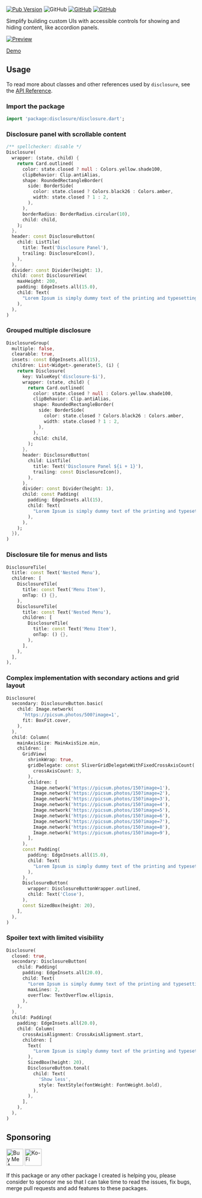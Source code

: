 [![Pub Version](https://img.shields.io/pub/v/disclosure)](https://pub.dev/packages/disclosure) ![GitHub](https://img.shields.io/github/license/davigmacode/flutter_disclosure) [![GitHub](https://badgen.net/badge/icon/buymeacoffee?icon=buymeacoffee&color=yellow&label)](https://www.buymeacoffee.com/davigmacode) [![GitHub](https://badgen.net/badge/icon/ko-fi?icon=kofi&color=red&label)](https://ko-fi.com/davigmacode)

Simplify building custom UIs with accessible controls for showing and hiding content, like accordion panels.

[![Preview](https://github.com/davigmacode/flutter_disclosure/raw/main/media/preview.gif)](https://davigmacode.github.io/flutter_disclosure)

[Demo](https://davigmacode.github.io/flutter_disclosure)

## Usage

To read more about classes and other references used by `disclosure`, see the [API Reference](https://pub.dev/documentation/disclosure/latest/).

### Import the package
```dart
import 'package:disclosure/disclosure.dart';
```

### Disclosure panel with scrollable content
```dart
/** spellchecker: disable */
Disclosure(
  wrapper: (state, child) {
    return Card.outlined(
      color: state.closed ? null : Colors.yellow.shade100,
      clipBehavior: Clip.antiAlias,
      shape: RoundedRectangleBorder(
        side: BorderSide(
          color: state.closed ? Colors.black26 : Colors.amber,
          width: state.closed ? 1 : 2,
        ),
      ),
      borderRadius: BorderRadius.circular(10),
      child: child,
    );
  },
  header: const DisclosureButton(
    child: ListTile(
      title: Text('Disclosure Panel'),
      trailing: DisclosureIcon(),
    ),
  ),
  divider: const Divider(height: 1),
  child: const DisclosureView(
    maxHeight: 200,
    padding: EdgeInsets.all(15.0),
    child: Text(
      "Lorem Ipsum is simply dummy text of the printing and typesetting industry. Lorem Ipsum has been the industry's standard dummy text ever since the 1500s, when an unknown printer took a galley of type and scrambled it to make a type specimen book. It has survived not only five centuries, but also the leap into electronic typesetting, remaining essentially unchanged. It was popularised in the 1960s with the release of Letraset sheets containing Lorem Ipsum passages, and more recently with desktop publishing software like Aldus PageMaker including versions of Lorem Ipsum.",
    ),
  ),
)
```

### Grouped multiple disclosure
```dart
DisclosureGroup(
  multiple: false,
  clearable: true,
  insets: const EdgeInsets.all(15),
  children: List<Widget>.generate(5, (i) {
    return Disclosure(
      key: ValueKey('disclosure-$i'),
      wrapper: (state, child) {
        return Card.outlined(
          color: state.closed ? null : Colors.yellow.shade100,
          clipBehavior: Clip.antiAlias,
          shape: RoundedRectangleBorder(
            side: BorderSide(
              color: state.closed ? Colors.black26 : Colors.amber,
              width: state.closed ? 1 : 2,
            ),
          ),
          child: child,
        );
      },
      header: DisclosureButton(
        child: ListTile(
          title: Text('Disclosure Panel ${i + 1}'),
          trailing: const DisclosureIcon(),
        ),
      ),
      divider: const Divider(height: 1),
      child: const Padding(
        padding: EdgeInsets.all(15),
        child: Text(
          "Lorem Ipsum is simply dummy text of the printing and typesetting industry. Lorem Ipsum has been the industry's standard dummy text ever since the 1500s, when an unknown printer took a galley of type and scrambled it to make a type specimen.",
        ),
      ),
    );
  }),
)
```

### Disclosure tile for menus and lists
```dart
DisclosureTile(
  title: const Text('Nested Menu'),
  children: [
    DisclosureTile(
      title: const Text('Menu Item'),
      onTap: () {},
    ),
    DisclosureTile(
      title: const Text('Nested Menu'),
      children: [
        DisclosureTile(
          title: const Text('Menu Item'),
          onTap: () {},
        ),
      ],
    ),
  ],
),
```

### Complex implementation with secondary actions and grid layout
```dart
Disclosure(
  secondary: DisclosureButton.basic(
    child: Image.network(
      'https://picsum.photos/500?image=1',
      fit: BoxFit.cover,
    ),
  ),
  child: Column(
    mainAxisSize: MainAxisSize.min,
    children: [
      GridView(
        shrinkWrap: true,
        gridDelegate: const SliverGridDelegateWithFixedCrossAxisCount(
          crossAxisCount: 3,
        ),
        children: [
          Image.network('https://picsum.photos/150?image=1'),
          Image.network('https://picsum.photos/150?image=2'),
          Image.network('https://picsum.photos/150?image=3'),
          Image.network('https://picsum.photos/150?image=4'),
          Image.network('https://picsum.photos/150?image=5'),
          Image.network('https://picsum.photos/150?image=6'),
          Image.network('https://picsum.photos/150?image=7'),
          Image.network('https://picsum.photos/150?image=8'),
          Image.network('https://picsum.photos/150?image=9'),
        ],
      ),
      const Padding(
        padding: EdgeInsets.all(15.0),
        child: Text(
          "Lorem Ipsum is simply dummy text of the printing and typesetting industry. Lorem Ipsum has been the industry's standard dummy text ever since the 1500s, when an unknown printer took a galley of type and scrambled it to make a type specimen book. It has survived not only five centuries, but also the leap into electronic typesetting, remaining essentially unchanged. It was popularised in the 1960s with the release of Letraset sheets containing Lorem Ipsum passages, and more recently with desktop publishing software like Aldus PageMaker including versions of Lorem Ipsum.",
        ),
      ),
      DisclosureButton(
        wrapper: DisclosureButtonWrapper.outlined,
        child: Text('Close'),
      ),
      const SizedBox(height: 20),
    ],
  ),
)
```

### Spoiler text with limited visibility
```dart
Disclosure(
  closed: true,
  secondary: DisclosureButton(
    child: Padding(
      padding: EdgeInsets.all(20.0),
      child: Text(
        "Lorem Ipsum is simply dummy text of the printing and typesetting industry. Lorem Ipsum has been the industry's standard dummy text ever since the 1500s, when an unknown printer took a galley of type and scrambled it to make a type specimen book. It has survived not only five centuries, but also the leap into electronic typesetting, remaining essentially unchanged. It was popularised in the 1960s with the release of Letraset sheets containing Lorem Ipsum passages, and more recently with desktop publishing software like Aldus PageMaker including versions of Lorem Ipsum.",
        maxLines: 2,
        overflow: TextOverflow.ellipsis,
      ),
    ),
  ),
  child: Padding(
    padding: EdgeInsets.all(20.0),
    child: Column(
      crossAxisAlignment: CrossAxisAlignment.start,
      children: [
        Text(
          "Lorem Ipsum is simply dummy text of the printing and typesetting industry. Lorem Ipsum has been the industry's standard dummy text ever since the 1500s, when an unknown printer took a galley of type and scrambled it to make a type specimen book. It has survived not only five centuries, but also the leap into electronic typesetting, remaining essentially unchanged. It was popularised in the 1960s with the release of Letraset sheets containing Lorem Ipsum passages, and more recently with desktop publishing software like Aldus PageMaker including versions of Lorem Ipsum.",
        ),
        SizedBox(height: 20),
        DisclosureButton.tonal(
          child: Text(
            'Show less',
            style: TextStyle(fontWeight: FontWeight.bold),
          ),
        ),
      ],
    ),
  ),
)
```

## Sponsoring

<a href="https://www.buymeacoffee.com/davigmacode" target="_blank"><img src="https://cdn.buymeacoffee.com/buttons/v2/default-yellow.png" alt="Buy Me A Coffee" height="45"></a>
<a href="https://ko-fi.com/davigmacode" target="_blank"><img src="https://storage.ko-fi.com/cdn/brandasset/kofi_s_tag_white.png" alt="Ko-Fi" height="45"></a>

If this package or any other package I created is helping you, please consider to sponsor me so that I can take time to read the issues, fix bugs, merge pull requests and add features to these packages.